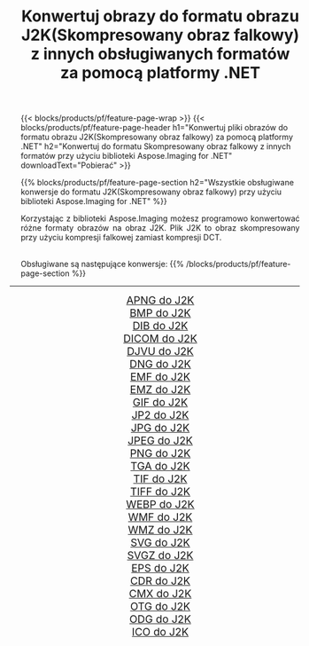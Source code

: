 ﻿---
title: Konwertuj obrazy do formatu obrazu J2K(Skompresowany obraz falkowy) z innych obsługiwanych formatów za pomocą platformy .NET 
weight: 3920
url: /pl/net/conversion/to/j2k/ 
lang: pl
langdirlevel: 2
locales: zh-hans,ja,it,ru,de,es,fr,nl,id,lt,pl,pt,vi,tr,ko,zh-hant,ar,hi,th,sv,cs,uk,he
description: Korzystając z biblioteki Aspose.Imaging dla .NET, można łatwo przekonwertować do formatu J2K(Skompresowany obraz falkowy) z innych obsługiwanych formatów obrazów
---

{{< blocks/products/pf/feature-page-wrap >}}
{{< blocks/products/pf/feature-page-header h1="Konwertuj pliki obrazów do formatu obrazu J2K(Skompresowany obraz falkowy) za pomocą platformy .NET" h2="Konwertuj do formatu Skompresowany obraz falkowy z innych formatów przy użyciu biblioteki Aspose.Imaging for .NET" downloadText="Pobierać" >}}


{{% blocks/products/pf/feature-page-section  h2="Wszystkie obsługiwane konwersje do formatu J2K(Skompresowany obraz falkowy) przy użyciu biblioteki Aspose.Imaging for .NET" %}}
<p align=justify>Korzystając z biblioteki Aspose.Imaging możesz programowo konwertować różne formaty obrazów na obraz J2K. Plik J2K to obraz skompresowany przy użyciu kompresji falkowej zamiast kompresji DCT.</p>
<br/>
Obsługiwane są następujące konwersje:
{{% /blocks/products/pf/feature-page-section %}}
<div class="container-fluid productfamilypage bg-gray">
    <div class="convertypes bg-gray agp-content section">
        <div class="container">
		<hr style="margin-left:-20px;"/>
		<div class="row other-converters" style="gap: 10px;font-size: 19px;text-align:center;">
		    <div class='col-md-2 other-converter remove-lp remove-rp'><a href="/imaging/pl/net/conversion/apng-to-j2k/" style="padding:15px;">APNG do J2K</a></div>
<div class='col-md-2 other-converter remove-lp remove-rp'><a href="/imaging/pl/net/conversion/bmp-to-j2k/" style="padding:15px;">BMP do J2K</a></div>
<div class='col-md-2 other-converter remove-lp remove-rp'><a href="/imaging/pl/net/conversion/dib-to-j2k/" style="padding:15px;">DIB do J2K</a></div>
<div class='col-md-2 other-converter remove-lp remove-rp'><a href="/imaging/pl/net/conversion/dicom-to-j2k/" style="padding:15px;">DICOM do J2K</a></div>
<div class='col-md-2 other-converter remove-lp remove-rp'><a href="/imaging/pl/net/conversion/djvu-to-j2k/" style="padding:15px;">DJVU do J2K</a></div>
<div class='col-md-2 other-converter remove-lp remove-rp'><a href="/imaging/pl/net/conversion/dng-to-j2k/" style="padding:15px;">DNG do J2K</a></div>
<div class='col-md-2 other-converter remove-lp remove-rp'><a href="/imaging/pl/net/conversion/emf-to-j2k/" style="padding:15px;">EMF do J2K</a></div>
<div class='col-md-2 other-converter remove-lp remove-rp'><a href="/imaging/pl/net/conversion/emz-to-j2k/" style="padding:15px;">EMZ do J2K</a></div>
<div class='col-md-2 other-converter remove-lp remove-rp'><a href="/imaging/pl/net/conversion/gif-to-j2k/" style="padding:15px;">GIF do J2K</a></div>
<div class='col-md-2 other-converter remove-lp remove-rp'><a href="/imaging/pl/net/conversion/jp2-to-j2k/" style="padding:15px;">JP2 do J2K</a></div>
<div class='col-md-2 other-converter remove-lp remove-rp'><a href="/imaging/pl/net/conversion/jpg-to-j2k/" style="padding:15px;">JPG do J2K</a></div>
<div class='col-md-2 other-converter remove-lp remove-rp'><a href="/imaging/pl/net/conversion/jpeg-to-j2k/" style="padding:15px;">JPEG do J2K</a></div>
<div class='col-md-2 other-converter remove-lp remove-rp'><a href="/imaging/pl/net/conversion/png-to-j2k/" style="padding:15px;">PNG do J2K</a></div>
<div class='col-md-2 other-converter remove-lp remove-rp'><a href="/imaging/pl/net/conversion/tga-to-j2k/" style="padding:15px;">TGA do J2K</a></div>
<div class='col-md-2 other-converter remove-lp remove-rp'><a href="/imaging/pl/net/conversion/tif-to-j2k/" style="padding:15px;">TIF do J2K</a></div>
<div class='col-md-2 other-converter remove-lp remove-rp'><a href="/imaging/pl/net/conversion/tiff-to-j2k/" style="padding:15px;">TIFF do J2K</a></div>
<div class='col-md-2 other-converter remove-lp remove-rp'><a href="/imaging/pl/net/conversion/webp-to-j2k/" style="padding:15px;">WEBP do J2K</a></div>
<div class='col-md-2 other-converter remove-lp remove-rp'><a href="/imaging/pl/net/conversion/wmf-to-j2k/" style="padding:15px;">WMF do J2K</a></div>
<div class='col-md-2 other-converter remove-lp remove-rp'><a href="/imaging/pl/net/conversion/wmz-to-j2k/" style="padding:15px;">WMZ do J2K</a></div>
<div class='col-md-2 other-converter remove-lp remove-rp'><a href="/imaging/pl/net/conversion/svg-to-j2k/" style="padding:15px;">SVG do J2K</a></div>
<div class='col-md-2 other-converter remove-lp remove-rp'><a href="/imaging/pl/net/conversion/svgz-to-j2k/" style="padding:15px;">SVGZ do J2K</a></div>
<div class='col-md-2 other-converter remove-lp remove-rp'><a href="/imaging/pl/net/conversion/eps-to-j2k/" style="padding:15px;">EPS do J2K</a></div>
<div class='col-md-2 other-converter remove-lp remove-rp'><a href="/imaging/pl/net/conversion/cdr-to-j2k/" style="padding:15px;">CDR do J2K</a></div>
<div class='col-md-2 other-converter remove-lp remove-rp'><a href="/imaging/pl/net/conversion/cmx-to-j2k/" style="padding:15px;">CMX do J2K</a></div>
<div class='col-md-2 other-converter remove-lp remove-rp'><a href="/imaging/pl/net/conversion/otg-to-j2k/" style="padding:15px;">OTG do J2K</a></div>
<div class='col-md-2 other-converter remove-lp remove-rp'><a href="/imaging/pl/net/conversion/odg-to-j2k/" style="padding:15px;">ODG do J2K</a></div>
<div class='col-md-2 other-converter remove-lp remove-rp'><a href="/imaging/pl/net/conversion/ico-to-j2k/" style="padding:15px;">ICO do J2K</a></div>
                </div>
        </div>
    </div>
</div>
<br/>

